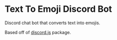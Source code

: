 # Text To Emoji Discord Bot
Discord chat bot that converts text into emojis.

Based off of [discord.js](https://discord.js.org) package.
